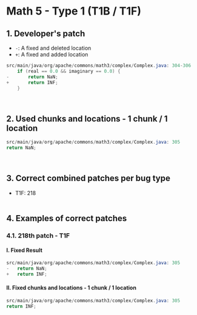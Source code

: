 # Math 5 - Type 1 (T1B / T1F)

## 1. Developer's patch
* `-`: A fixed and deleted location
* `+`: A fixed and added location
```java
src/main/java/org/apache/commons/math3/complex/Complex.java: 304-306
    if (real == 0.0 && imaginary == 0.0) {
-       return NaN;
+       return INF;
    }
```
<br>

## 2. Used chunks and locations - 1 chunk / 1 location
```java
src/main/java/org/apache/commons/math3/complex/Complex.java: 305
return NaN;
```
<br>

## 3. Correct combined patches per bug type
* T1F: 218
<br><br>

## 4. Examples of correct patches
### 4.1. 218th patch - T1F
#### I. Fixed Result
```java
src/main/java/org/apache/commons/math3/complex/Complex.java: 305
-   return NaN;
+   return INF;
```

#### II. Fixed chunks and locations - 1 chunk / 1 location
```java
src/main/java/org/apache/commons/math3/complex/Complex.java: 305
return INF;
```
<br><br>